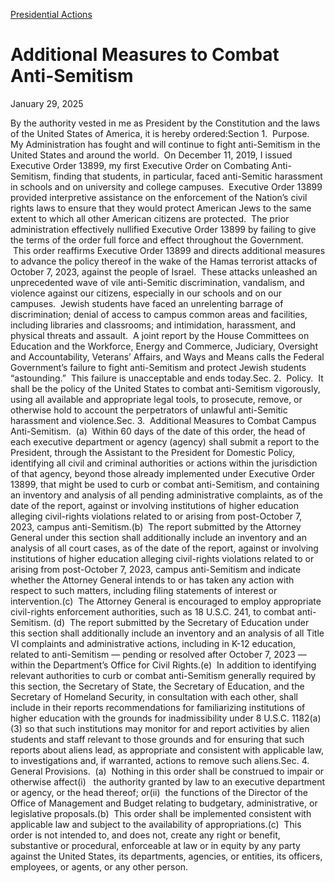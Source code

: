 [Presidential Actions](https://www.whitehouse.gov/presidential-actions/)

# 					Additional Measures to Combat Anti-Semitism				

January 29, 2025

By the authority vested in me as President by the Constitution and the laws of the United States of America, it is hereby ordered:Section 1.  Purpose.  My Administration has fought and will continue to fight anti-Semitism in the United States and around the world.  On December 11, 2019, I issued Executive Order 13899, my first Executive Order on Combating Anti-Semitism, finding that students, in particular, faced anti-Semitic harassment in schools and on university and college campuses.  Executive Order 13899 provided interpretive assistance on the enforcement of the Nation’s civil rights laws to ensure that they would protect American Jews to the same extent to which all other American citizens are protected.  The prior administration effectively nullified Executive Order 13899 by failing to give the terms of the order full force and effect throughout the Government.  This order reaffirms Executive Order 13899 and directs additional measures to advance the policy thereof in the wake of the Hamas terrorist attacks of October 7, 2023, against the people of Israel.  These attacks unleashed an unprecedented wave of vile anti-Semitic discrimination, vandalism, and violence against our citizens, especially in our schools and on our campuses.  Jewish students have faced an unrelenting barrage of discrimination; denial of access to campus common areas and facilities, including libraries and classrooms; and intimidation, harassment, and physical threats and assault.  A joint report by the House Committees on Education and the Workforce, Energy and Commerce, Judiciary, Oversight and Accountability, Veterans’ Affairs, and Ways and Means calls the Federal Government’s failure to fight anti-Semitism and protect Jewish students “astounding.”  This failure is unacceptable and ends today.Sec. 2.  Policy.  It shall be the policy of the United States to combat anti-Semitism vigorously, using all available and appropriate legal tools, to prosecute, remove, or otherwise hold to account the perpetrators of unlawful anti-Semitic harassment and violence.Sec. 3.  Additional Measures to Combat Campus Anti-Semitism.  (a)  Within 60 days of the date of this order, the head of each executive department or agency (agency) shall submit a report to the President, through the Assistant to the President for Domestic Policy, identifying all civil and criminal authorities or actions within the jurisdiction of that agency, beyond those already implemented under Executive Order 13899, that might be used to curb or combat anti-Semitism, and containing an inventory and analysis of all pending administrative complaints, as of the date of the report, against or involving institutions of higher education alleging civil-rights violations related to or arising from post-October 7, 2023, campus anti-Semitism.(b)  The report submitted by the Attorney General under this section shall additionally include an inventory and an analysis of all court cases, as of the date of the report, against or involving institutions of higher education alleging civil-rights violations related to or arising from post-October 7, 2023, campus anti-Semitism and indicate whether the Attorney General intends to or has taken any action with respect to such matters, including filing statements of interest or intervention.(c)  The Attorney General is encouraged to employ appropriate civil-rights enforcement authorities, such as 18 U.S.C. 241, to combat anti-Semitism. (d)  The report submitted by the Secretary of Education under this section shall additionally include an inventory and an analysis of all Title VI complaints and administrative actions, including in K-12 education, related to anti-Semitism — pending or resolved after October 7, 2023 — within the Department’s Office for Civil Rights.(e)  In addition to identifying relevant authorities to curb or combat anti-Semitism generally required by this section, the Secretary of State, the Secretary of Education, and the Secretary of Homeland Security, in consultation with each other, shall include in their reports recommendations for familiarizing institutions of higher education with the grounds for inadmissibility under 8 U.S.C. 1182(a)(3) so that such institutions may monitor for and report activities by alien students and staff relevant to those grounds and for ensuring that such reports about aliens lead, as appropriate and consistent with applicable law, to investigations and, if warranted, actions to remove such aliens.Sec. 4.  General Provisions.  (a)  Nothing in this order shall be construed to impair or otherwise affect(i)   the authority granted by law to an executive department or agency, or the head thereof; or(ii)  the functions of the Director of the Office of Management and Budget relating to budgetary, administrative, or legislative proposals.(b)  This order shall be implemented consistent with applicable law and subject to the availability of appropriations.(c)  This order is not intended to, and does not, create any right or benefit, substantive or procedural, enforceable at law or in equity by any party against the United States, its departments, agencies, or entities, its officers, employees, or agents, or any other person.
